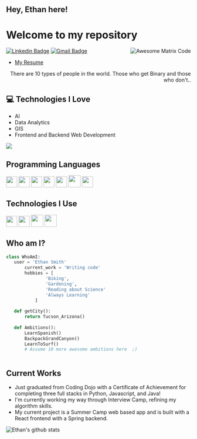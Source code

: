 ## Hey, Ethan here!

<h1>Welcome to my repository</h1> 

<img src = 'https://github.com/MarikIshtar007/MarikIshtar007/blob/master/images/matrix.gif' alt = 'Awesome Matrix Code' align='right'/>

[![Linkedin Badge](https://img.shields.io/badge/-ethksmith-blue?style=flat-square&logo=Linkedin&logoColor=white&link=https://www.linkedin.com/in/ethksmith/)](https://www.linkedin.com/in/ethksmith/) [![Gmail Badge](https://img.shields.io/badge/-ethanksmith-c14438?style=flat-square&logo=Gmail&logoColor=white&link=mailto:ethanksmith@gmail.com)](mailto:ethanksmith@gmail.com)
<!-- <p align="left"> <img src="https://komarev.com/ghpvc/?username=EthankSmith18" alt="EthankSmith18" /> </p> -->
- [My Resume](https://drive.google.com/file/d/1BiLTKGoqhu4MeRwpf6Xa8925xlYAv74k/view?usp=share_link)
<div style="text-align: right">There are 10 types of people in the world. Those who get Binary and those who don't.. </div>

## :computer: Technologies I Love
* AI
* Data Analytics
* GIS
* Frontend and Backend Web Development

<img src = "https://github-readme-stats.vercel.app/api/top-langs/?username=EthankSmith18&layout=compact">


## Programming Languages
<img src = 'https://github.com/MarikIshtar007/MarikIshtar007/blob/master/images/python2.png' height='30'/>  <img src = 'https://github.com/MarikIshtar007/MarikIshtar007/blob/master/images/html.svg' width='30'/> <img src='https://github.com/MarikIshtar007/MarikIshtar007/blob/master/images/java.svg' width='30'/>  <img src = 'https://github.com/MarikIshtar007/MarikIshtar007/blob/master/images/css.svg' width='30'/> <img src = 'https://github.com/MarikIshtar007/MarikIshtar007/blob/master/images/js.svg' width='30'/> <img src = 'https://github.com/MarikIshtar007/MarikIshtar007/blob/master/images/bootstrap.svg' width='33'/> 
 <img src = 'https://github.com/MarikIshtar007/MarikIshtar007/blob/master/images/sql.svg' width='30'/> 
 
 ## Technologies I Use
<img src = 'https://github.com/MarikIshtar007/MarikIshtar007/blob/master/images/flask.png' width='30'/> <img src = 'https://github.com/MarikIshtar007/MarikIshtar007/blob/master/images/git.svg' width='30'/> <img src = 'https://github.com/MarikIshtar007/MarikIshtar007/blob/master/images/nodejs.svg' width='33'/> <img src = 'https://github.com/MarikIshtar007/MarikIshtar007/blob/master/images/react.svg' width='33'/>
 
 ## Who am I?
 ```python
 class WhoAmI:
 	user = 'Ethan Smith'
		current_work = 'Writing code'
		hobbies = [
				'Biking',
				'Gardening',
				'Reading about Science'
				'Always Learning'
			]
	
	def getCity():
		return Tucson_Arizona()
	
	def Ambitions():
		LearnSpanish()
		BackpackGrandCanyon()
		LearnToSurf()
		# Assume 10 more awesome ambitions here  ;)
	
 ```
 
## Current Works
 * Just graduated from Coding Dojo with a Certificate of Achievement for completing three full stacks in Python, Javascript, and Java!
 * I'm currently working my way through Interview Camp, refining my algorithm skills.
 * My current project is a Summer Camp web based app and is built with a React frontend with a Spring backend.
 


![Ethan's github stats](https://github-readme-stats.vercel.app/api?username=EthankSmith18&show_icons=true&hide=[%22issues%22])
 
